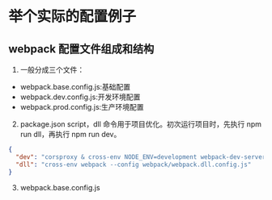 # 举个实际的配置例子

## webpack 配置文件组成和结构

1. 一般分成三个文件：

- webpack.base.config.js:基础配置
- webpack.dev.config.js:开发环境配置
- webpack.prod.config.js:生产环境配置

2. package.json script，dll 命令用于项目优化。初次运行项目时，先执行 npm run dll，再执行 npm run dev。

```json
{
  "dev": "corsproxy & cross-env NODE_ENV=development webpack-dev-server --config webpack/webpack.dev.config.js --max_old_space_size=8192",
  "dll": "cross-env webpack --config webpack/webpack.dll.config.js"
}
```

3. webpack.base.config.js
